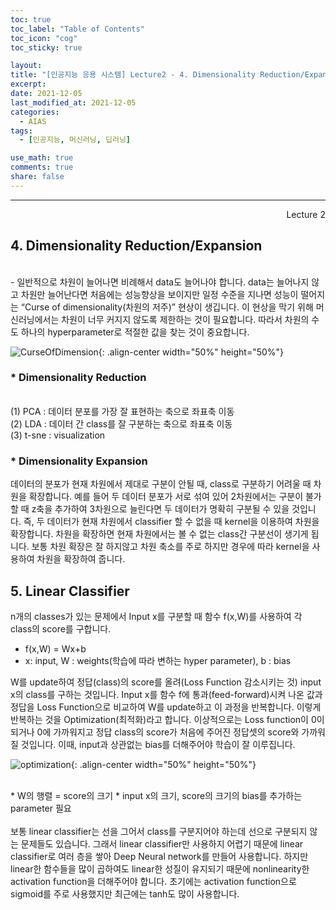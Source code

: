 ```yaml
---
toc: true
toc_label: "Table of Contents"
toc_icon: "cog"
toc_sticky: true

layout:
title: "[인공지능 응용 시스템] Lecture2 - 4. Dimensionality Reduction/Expansion, 5. Linear Classifier"
excerpt:
date: 2021-12-05
last_modified_at: 2021-12-05
categories:
  - AIAS
tags:
  - [인공지능, 머신러닝, 딥러닝]

use_math: true
comments: true
share: false
---
```


---

<div style="text-align: right"> Lecture 2</div>

## 4. Dimensionality Reduction/Expansion

<br>
- 일반적으로 차원이 늘어나면 비례해서 data도 늘어나야 합니다. data는 늘어나지 않고 차원만 늘어난다면 처음에는 성능향상을 보이지만 일정 수준을 지나면 성능이 떨어지는 “Curse of dimensionality(차원의 저주)” 현상이 생깁니다. 이 현상을 막기 위해 머신러닝에서는 차원이 너무 커지지 않도록 제한하는 것이 필요합니다. 따라서 차원의 수도 하나의 hyperparameter로  적절한 값을 찾는 것이 중요합니다.
<br>

![CurseOfDimension](https://user-images.githubusercontent.com/58170545/144749669-1ba35ebf-58f1-4c4c-9920-45dda17ac01f.png){: .align-center width="50%" height="50%"}

### \* Dimensionality Reduction
<br>
(1) PCA : 데이터 분포를 가장 잘 표현하는 축으로 좌표축 이동
<br>
(2) LDA : 데이터 간 class를 잘 구분하는 축으로 좌표축 이동
<br>
(3) t-sne : visualization
<br>

### \* Dimensionality Expansion

데이터의 분포가 현재 차원에서 제대로 구분이 안될 때, class로 구분하기 어려울 때 차원을 확장합니다. 예를 들어 두 데이터 분포가 서로 섞여 있어 2차원에서는 구분이 불가할 때 z축을 추가하여 3차원으로 늘린다면 두 데이터가 명확히 구분될 수 있을 것입니다. 즉, 두 데이터가 현재 차원에서 classifier 할 수 없을 때 kernel을 이용하여 차원을 확장합니다. 차원을 확장하면 현재 차원에서는 볼 수 없는 class간 구분선이 생기게 됩니다. 보통 차원 확장은 잘 하지않고 차원 축소를 주로 하지만 경우에 따라 kernel을 사용하여 차원을 확장하여 줍니다.<br>

## 5. Linear Classifier

n개의 classes가 있는 문제에서 Input x를 구분할 때 함수 f(x,W)를 사용하여 각 class의 score를 구합니다.<br>

* f(x,W) = Wx+b<br>
* x: input, W : weights(학습에 따라 변하는 hyper parameter), b : bias<br>

W를 update하여 정답(class)의 score를 올려(Loss Function 감소시키는 것) input x의 class를 구하는 것입니다.  Input x를 함수 f에 통과(feed-forward)시켜 나온 값과 정답을 Loss Function으로 비교하여 W를 update하고 이 과정을 반복합니다. 이렇게 반복하는 것을 Optimization(최적화)라고 합니다. 이상적으로는 Loss function이 0이 되거나 0에 가까워지고 정답 class의 score가 처음에 주어진 정답셋의 score와 가까워 질 것입니다. 이때, input과 상관없는 bias를 더해주어야 학습이 잘 이루집니다.<br>

![optimization](https://user-images.githubusercontent.com/58170545/144751602-c857dd73-ba56-4d7e-9d8c-6bf73b8f65ab.png){: .align-center width="50%" height="50%"}

<br>
* W의 행렬 = score의 크기 * input x의 크기, score의 크기의 bias를 추가하는 parameter 필요<br>
<br>
보통 linear classifier는 선을 그어서 class를 구분지어야 하는데 선으로 구분되지 않는 문제들도 있습니다. 그래서 linear classifier만 사용하지 어렵기 때문에 linear classifier로 여러 층을 쌓아 Deep Neural network를 만들어 사용합니다. 하지만 linear한 함수들을 많이 곱하여도 linear한 성질이 유지되기 때문에 nonlinearity한 activation function을 더해주어야 합니다. 초기에는 activation function으로 sigmoid를 주로 사용했지만 최근에는 tanh도 많이 사용합니다. <br>